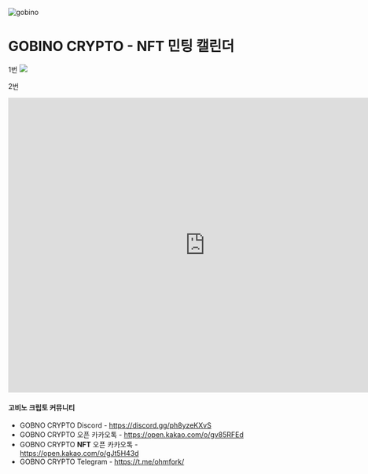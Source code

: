 ![gobino](https://user-images.githubusercontent.com/105033962/167066943-26d6232c-c573-4dbf-9b97-1f9574652013.png) 
# GOBINO CRYPTO - NFT 민팅 캘린더

1번
![](https://calendar.google.com/calendar/embed?height=600&wkst=1&bgcolor=%2314539a&ctz=Asia%2FSeoul&showCalendars=1&showTz=1&showPrint=0&showNav=1&showTitle=0&showTabs=0&showDate=1&src=dDVnMTJpM2twcDkzcmZtNzlqZDY0Z29qMmdAZ3JvdXAuY2FsZW5kYXIuZ29vZ2xlLmNvbQ&color=%234285F4)

2번
<iframe src="https://calendar.google.com/calendar/embed?height=600&wkst=1&bgcolor=%2314539a&ctz=Asia%2FSeoul&showCalendars=1&showTz=1&showPrint=0&showNav=1&showTitle=0&showTabs=0&showDate=1&src=dDVnMTJpM2twcDkzcmZtNzlqZDY0Z29qMmdAZ3JvdXAuY2FsZW5kYXIuZ29vZ2xlLmNvbQ&color=%234285F4" style="border-width:0" width="800" height="600" frameborder="0" scrolling="no"></iframe>

#### 고비노 크립토 커뮤니티

- GOBNO CRYPTO Discord - https://discord.gg/ph8yzeKXvS
- GOBNO CRYPTO 오픈 카카오톡 - https://open.kakao.com/o/gv85RFEd
- GOBNO CRYPTO **NFT** 오픈 카카오톡 - https://open.kakao.com/o/gJt5H43d
- GOBNO CRYPTO Telegram - https://t.me/ohmfork/

